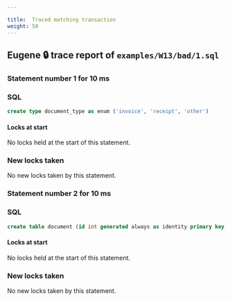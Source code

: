 ```yaml
---

title:  Traced matching transaction
weight: 50
---
```



## Eugene 🔒 trace report of `examples/W13/bad/1.sql`

### Statement number 1 for 10 ms

### SQL

```sql
create type document_type as enum ('invoice', 'receipt', 'other')
```

#### Locks at start

No locks held at the start of this statement.

### New locks taken

No new locks taken by this statement.


### Statement number 2 for 10 ms

### SQL

```sql
create table document (id int generated always as identity primary key, type document_type)
```

#### Locks at start

No locks held at the start of this statement.

### New locks taken

No new locks taken by this statement.


